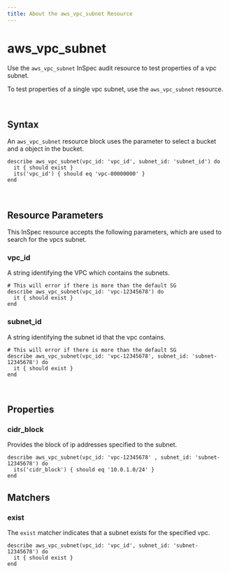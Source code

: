 ```yaml
---
title: About the aws_vpc_subnet Resource
---
```


# aws_vpc_subnet

Use the `aws_vpc_subnet` InSpec audit resource to test properties of a vpc subnet.

To test properties of a single vpc subnet, use the `aws_vpc_subnet` resource.

<br>

## Syntax

An `aws_vpc_subnet` resource block uses the parameter to select a bucket and a object in the bucket.

    describe aws_vpc_subnet(vpc_id: 'vpc_id', subnet_id: 'subnet_id') do
      it { should exist }
      its('vpc_id') { should eq 'vpc-00000000' }
    end

<br>

## Resource Parameters

This InSpec resource accepts the following parameters, which are used to search for the vpcs subnet.

### vpc_id

A string identifying the VPC which contains the subnets.

    # This will error if there is more than the default SG
    describe aws_vpc_subnet(vpc_id: 'vpc-12345678') do
      it { should exist }    
    end

### subnet_id

A string identifying the subnet id that the vpc contains.

    # This will error if there is more than the default SG
    describe aws_vpc_subnet(vpc_id: 'vpc-12345678', subnet_id: 'subnet-12345678') do
      it { should exist }    
    end

<br>

## Properties

### cidr_block

Provides the block of ip addresses specified to the subnet.

    describe aws_vpc_subnet(vpc_id: 'vpc-12345678' , subnet_id: 'subnet-12345678') do
      its('cidr_block') { should eq '10.0.1.0/24' }    
    end

## Matchers

### exist

The `exist` matcher indicates that a subnet exists for the specified vpc.

    describe aws_vpc_subnet(vpc_id: 'vpc_id', subnet_id: 'subnet-12345678') do
      it { should exist }
    end
